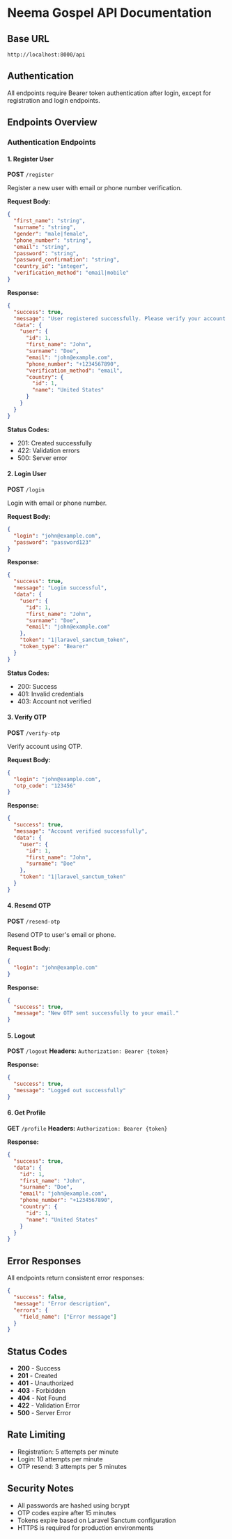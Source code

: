 # Neema Gospel API Documentation

## Base URL
```
http://localhost:8000/api
```

## Authentication
All endpoints require Bearer token authentication after login, except for registration and login endpoints.

## Endpoints Overview

### Authentication Endpoints

#### 1. Register User
**POST** `/register`

Register a new user with email or phone number verification.

**Request Body:**
```json
{
  "first_name": "string",
  "surname": "string",
  "gender": "male|female",
  "phone_number": "string",
  "email": "string",
  "password": "string",
  "password_confirmation": "string",
  "country_id": "integer",
  "verification_method": "email|mobile"
}
```

**Response:**
```json
{
  "success": true,
  "message": "User registered successfully. Please verify your account using the OTP sent to your email.",
  "data": {
    "user": {
      "id": 1,
      "first_name": "John",
      "surname": "Doe",
      "email": "john@example.com",
      "phone_number": "+1234567890",
      "verification_method": "email",
      "country": {
        "id": 1,
        "name": "United States"
      }
    }
  }
}
```

**Status Codes:**
- 201: Created successfully
- 422: Validation errors
- 500: Server error

#### 2. Login User
**POST** `/login`

Login with email or phone number.

**Request Body:**
```json
{
  "login": "john@example.com",
  "password": "password123"
}
```

**Response:**
```json
{
  "success": true,
  "message": "Login successful",
  "data": {
    "user": {
      "id": 1,
      "first_name": "John",
      "surname": "Doe",
      "email": "john@example.com"
    },
    "token": "1|laravel_sanctum_token",
    "token_type": "Bearer"
  }
}
```

**Status Codes:**
- 200: Success
- 401: Invalid credentials
- 403: Account not verified

#### 3. Verify OTP
**POST** `/verify-otp`

Verify account using OTP.

**Request Body:**
```json
{
  "login": "john@example.com",
  "otp_code": "123456"
}
```

**Response:**
```json
{
  "success": true,
  "message": "Account verified successfully",
  "data": {
    "user": {
      "id": 1,
      "first_name": "John",
      "surname": "Doe"
    },
    "token": "1|laravel_sanctum_token"
  }
}
```

#### 4. Resend OTP
**POST** `/resend-otp`

Resend OTP to user's email or phone.

**Request Body:**
```json
{
  "login": "john@example.com"
}
```

**Response:**
```json
{
  "success": true,
  "message": "New OTP sent successfully to your email."
}
```

#### 5. Logout
**POST** `/logout`
**Headers:** `Authorization: Bearer {token}`

**Response:**
```json
{
  "success": true,
  "message": "Logged out successfully"
}
```

#### 6. Get Profile
**GET** `/profile`
**Headers:** `Authorization: Bearer {token}`

**Response:**
```json
{
  "success": true,
  "data": {
    "id": 1,
    "first_name": "John",
    "surname": "Doe",
    "email": "john@example.com",
    "phone_number": "+1234567890",
    "country": {
      "id": 1,
      "name": "United States"
    }
  }
}
```

## Error Responses

All endpoints return consistent error responses:

```json
{
  "success": false,
  "message": "Error description",
  "errors": {
    "field_name": ["Error message"]
  }
}
```

## Status Codes

- **200** - Success
- **201** - Created
- **401** - Unauthorized
- **403** - Forbidden
- **404** - Not Found
- **422** - Validation Error
- **500** - Server Error

## Rate Limiting

- Registration: 5 attempts per minute
- Login: 10 attempts per minute
- OTP resend: 3 attempts per 5 minutes

## Security Notes

- All passwords are hashed using bcrypt
- OTP codes expire after 15 minutes
- Tokens expire based on Laravel Sanctum configuration
- HTTPS is required for production environments

